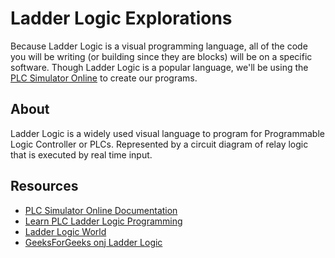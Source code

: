 # Ladder Logic Explorations

Because Ladder Logic is a visual programming language, all of the code you will be writing (or building since they are blocks) will be on a specific software. Though Ladder Logic is a popular language, we'll be using the [PLC Simulator Online](https://app.plcsimulator.online/) to create our programs.

## About

Ladder Logic is a widely used visual language to program for Programmable Logic Controller or PLCs. Represented by a circuit diagram of relay logic that is executed by real time input. 

## Resources

- [PLC Simulator Online Documentation](https://plcsimulator.online/docs)
- [Learn PLC Ladder Logic Programming](https://www.plcacademy.com/ladder-logic-tutorial/)
- [Ladder Logic World](https://ladderlogicworld.com/ladder-logic-basics/)
- [GeeksForGeeks onj Ladder Logic](https://www.geeksforgeeks.org/electronics-engineering/plc-programming-ladder-logic/)